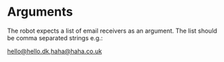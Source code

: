 # Arguments

The robot expects a list of email receivers as an argument.
The list should be comma separated strings e.g.:

hello@hello.dk,haha@haha.co.uk